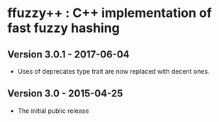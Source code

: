 ffuzzy++ : C++ implementation of fast fuzzy hashing
====================================================


Version 3.0.1 - 2017-06-04
---------------------------

*	Uses of deprecates type trait are now replaced with decent ones.


Version 3.0 - 2015-04-25
-------------------------

*	The initial public release

